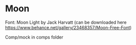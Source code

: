 # Moon

Font: Moon Light by Jack Harvatt (can be downloaded here https://www.behance.net/gallery/23468357/Moon-Free-Font)

Comp/mock in comps folder
